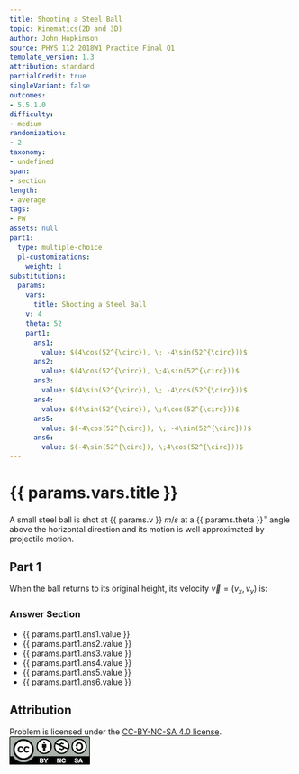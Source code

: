 ```yaml
---
title: Shooting a Steel Ball
topic: Kinematics(2D and 3D)
author: John Hopkinson
source: PHYS 112 2018W1 Practice Final Q1
template_version: 1.3
attribution: standard
partialCredit: true
singleVariant: false
outcomes:
- 5.5.1.0
difficulty:
- medium
randomization:
- 2
taxonomy:
- undefined
span:
- section
length:
- average
tags:
- PW
assets: null
part1:
  type: multiple-choice
  pl-customizations:
    weight: 1
substitutions:
  params:
    vars:
      title: Shooting a Steel Ball
    v: 4
    theta: 52
    part1:
      ans1:
        value: $(4\cos(52^{\circ}), \; -4\sin(52^{\circ}))$
      ans2:
        value: $(4\cos(52^{\circ}), \;4\sin(52^{\circ}))$
      ans3:
        value: $(4\sin(52^{\circ}), \; -4\cos(52^{\circ}))$
      ans4:
        value: $(4\sin(52^{\circ}), \;4\cos(52^{\circ}))$
      ans5:
        value: $(-4\cos(52^{\circ}), \; -4\sin(52^{\circ}))$
      ans6:
        value: $(-4\sin(52^{\circ}), \;4\cos(52^{\circ}))$
---
```

# {{ params.vars.title }}
A small steel ball is shot at {{ params.v }} $m/s$ at a {{ params.theta }}$^{\circ}$ angle above the horizontal direction and its motion is well approximated by projectile motion.

## Part 1

When the ball returns to its original height, its velocity $\overrightarrow{v} = (v_x, v_y)$ is:

### Answer Section

- {{ params.part1.ans1.value }}
- {{ params.part1.ans2.value }}
- {{ params.part1.ans3.value }}
- {{ params.part1.ans4.value }}
- {{ params.part1.ans5.value }}
- {{ params.part1.ans6.value }}

## Attribution

Problem is licensed under the [CC-BY-NC-SA 4.0 license](https://creativecommons.org/licenses/by-nc-sa/4.0/).<br> ![The Creative Commons 4.0 license requiring attribution-BY, non-commercial-NC, and share-alike-SA license.](https://raw.githubusercontent.com/firasm/bits/master/by-nc-sa.png)